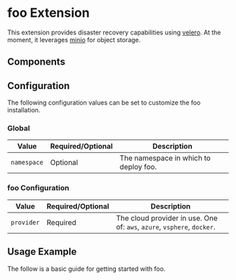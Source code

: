 # foo Extension

This extension provides disaster recovery capabilities using [velero](https://velero.io/). At the moment, it leverages [minio](https://github.com/minio/minio) for object storage.

## Components

## Configuration

The following configuration values can be set to customize the foo installation.

### Global

| Value | Required/Optional | Description |
|-------|-------------------|-------------|
| `namespace` | Optional | The namespace in which to deploy foo. |

### foo Configuration

| Value | Required/Optional | Description |
|-------|-------------------|-------------|
| `provider` | Required | The cloud provider in use. One of: `aws`, `azure`, `vsphere`, `docker`. |

## Usage Example

The follow is a basic guide for getting started with foo.
